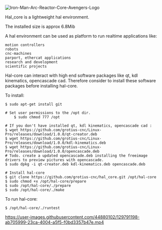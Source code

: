 
![Iron-Man-Arc-Reactor-Core-Avengers-Logo](https://user-images.githubusercontent.com/44880102/139134651-6a6fe6d1-092c-4b75-be55-782e8da1c05d.png)

Hal_core is a lightweight hal environment.

The installed size is approx 6.8Mib

A hal environment can be used as platform to run realtime applications like:

	motion controllers 
	robots
	cnc-machines 
	parport, ethercat applications
	research and development 
	scientific projects
	   
Hal-core can interact with high end software packages like qt, kdl kinematics, opencascade cad.
Therefore consider to install these software packages before installing hal-core. 

To install:

	$ sudo apt-get install git
	
	# Set user permissions to the /opt dir.
        $ sudo chmod 777 /opt
	
	# If you don't have installed qt, kdl kinematics, opencascade cad :
	$ wget https://github.com/grotius-cnc/Linux-Pro/releases/download/1.0.0/qt-creator.deb
	$ wget https://github.com/grotius-cnc/Linux-Pro/releases/download/1.0.0/kdl-kinematics.deb
	$ wget https://github.com/grotius-cnc/Linux-Pro/releases/download/1.0.0/opencascade.deb
	# Todo. create a updated opencascade.deb installing the freeimage drivers to preview pictures with opencascade.
	$ sudo dpkg -i qt-creator.deb kdl-kinematics.deb opencascade.deb
	
	# Install hal-core
	$ git clone https://github.com/grotius-cnc/hal_core.git /opt/hal-core
	$ sudo chmod +x /opt/hal-core/prepare
	$ sudo /opt/hal-core/./prepare
	$ sudo /opt/hal-core/./make
	
To run hal-core:

	$ /opt/hal-core/./runtest

https://user-images.githubusercontent.com/44880102/129791198-ab705999-23ca-4004-a5f5-f0bd3357b47e.mp4
